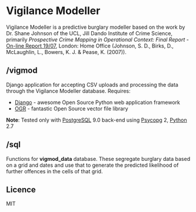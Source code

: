 Vigilance Modeller
==================
Vigilance Modeller is a predictive burglary modeller based on the work by Dr. Shane Johnson of the UCL, Jill Dando Institute of Crime Science, primarily *Prospective Crime Mapping in Operational Context: Final Report* - [On-line Report 19/07], London: Home Office (Johnson, S. D., Birks, D., McLaughlin, L., Bowers, K. J. & Pease, K. (2007)).

/vigmod
-------
Django application for accepting CSV uploads and processing the data through the Vigilance Modeller database.
Requires:
* [Django] - awesome Open Source Python web application framework
* [OGR] - fantastic Open Source vector file library

**Note**: Tested only with [PostgreSQL] 9.0 back-end using [Psycopg] 2, [Python] 2.7

/sql
----
Functions for **vigmod_data** database. These segregate burglary data based on a grid and dates and use that to generate the predicted likelihood of further offences in the cells of that grid.


Licence
-------
MIT

[On-line Report 19/07]:http://www.academia.edu/973382/Prospective_Crime_Mapping_in_Operational_Context_Final_Report
[Django]:https://www.djangoproject.com/
[OGR]:http://www.gdal.org/ogr/
[PostgreSQL]:http://www.postgresql.org/
[Psycopg]:http://initd.org/psycopg/
[Python]:https://www.python.org/